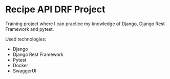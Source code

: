 # Recipe API DRF Project

Training project where I can practice my knowledge of Django, Django Rest Framework and pytest.

Used technologies:
- Django
- Django Rest Framework
- Pytest
- Docker
- SwaggerUI
